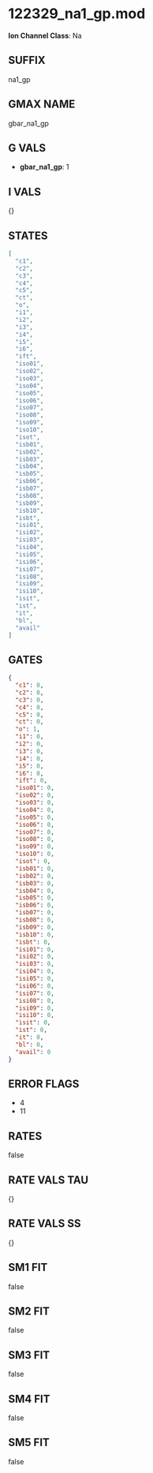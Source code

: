 # 122329_na1_gp.mod

**Ion Channel Class**: Na

## SUFFIX

na1_gp

## GMAX NAME

gbar_na1_gp

## G VALS

- **gbar_na1_gp**: 1

## I VALS

{}

## STATES

```json
[
  "c1",
  "c2",
  "c3",
  "c4",
  "c5",
  "ct",
  "o",
  "i1",
  "i2",
  "i3",
  "i4",
  "i5",
  "i6",
  "ift",
  "iso01",
  "iso02",
  "iso03",
  "iso04",
  "iso05",
  "iso06",
  "iso07",
  "iso08",
  "iso09",
  "iso10",
  "isot",
  "isb01",
  "isb02",
  "isb03",
  "isb04",
  "isb05",
  "isb06",
  "isb07",
  "isb08",
  "isb09",
  "isb10",
  "isbt",
  "isi01",
  "isi02",
  "isi03",
  "isi04",
  "isi05",
  "isi06",
  "isi07",
  "isi08",
  "isi09",
  "isi10",
  "isit",
  "ist",
  "it",
  "bl",
  "avail"
]
```

## GATES

```json
{
  "c1": 0,
  "c2": 0,
  "c3": 0,
  "c4": 0,
  "c5": 0,
  "ct": 0,
  "o": 1,
  "i1": 0,
  "i2": 0,
  "i3": 0,
  "i4": 0,
  "i5": 0,
  "i6": 0,
  "ift": 0,
  "iso01": 0,
  "iso02": 0,
  "iso03": 0,
  "iso04": 0,
  "iso05": 0,
  "iso06": 0,
  "iso07": 0,
  "iso08": 0,
  "iso09": 0,
  "iso10": 0,
  "isot": 0,
  "isb01": 0,
  "isb02": 0,
  "isb03": 0,
  "isb04": 0,
  "isb05": 0,
  "isb06": 0,
  "isb07": 0,
  "isb08": 0,
  "isb09": 0,
  "isb10": 0,
  "isbt": 0,
  "isi01": 0,
  "isi02": 0,
  "isi03": 0,
  "isi04": 0,
  "isi05": 0,
  "isi06": 0,
  "isi07": 0,
  "isi08": 0,
  "isi09": 0,
  "isi10": 0,
  "isit": 0,
  "ist": 0,
  "it": 0,
  "bl": 0,
  "avail": 0
}
```

## ERROR FLAGS

- 4
- 11

## RATES

false

## RATE VALS TAU

{}

## RATE VALS SS

{}

## SM1 FIT

false

## SM2 FIT

false

## SM3 FIT

false

## SM4 FIT

false

## SM5 FIT

false

